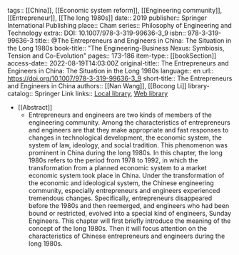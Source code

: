 tags:: [[China]], [[Economic system reform]], [[Engineering community]], [[Entrepreneur]], [[The long 1980s]]
date:: 2019
publisher:: Springer International Publishing
place:: Cham
series:: Philosophy of Engineering and Technology
extra:: DOI: 10.1007/978-3-319-99636-3_9
isbn:: 978-3-319-99636-3
title:: @The Entrepreneurs and Engineers in China: The Situation in the Long 1980s
book-title:: "The Engineering-Business Nexus: Symbiosis, Tension and Co-Evolution"
pages:: 173-186
item-type:: [[bookSection]]
access-date:: 2022-08-19T14:03:00Z
original-title:: The Entrepreneurs and Engineers in China: The Situation in the Long 1980s
language:: en
url:: https://doi.org/10.1007/978-3-319-99636-3_9
short-title:: The Entrepreneurs and Engineers in China
authors:: [[Nan Wang]], [[Bocong Li]]
library-catalog:: Springer Link
links:: [Local library](zotero://select/library/items/QNF4TZVI), [Web library](https://www.zotero.org/users/6520516/items/QNF4TZVI)

- [[Abstract]]
	- Entrepreneurs and engineers are two kinds of members of the engineering community. Among the characteristics of entrepreneurs and engineers are that they make appropriate and fast responses to changes in technological development, the economic system, the system of law, ideology, and social tradition. This phenomenon was prominent in China during the long 1980s. In this chapter, the long 1980s refers to the period from 1978 to 1992, in which the transformation from a planned economic system to a market economic system took place in China. Under the transformation of the economic and ideological system, the Chinese engineering community, especially entrepreneurs and engineers experienced tremendous changes. Specifically, entrepreneurs disappeared before the 1980s and then reemerged, and engineers who had been bound or restricted, evolved into a special kind of engineers, Sunday Engineers. This chapter will first briefly introduce the meaning of the concept of the long 1980s. Then it will focus attention on the characteristics of Chinese entrepreneurs and engineers during the long 1980s.
